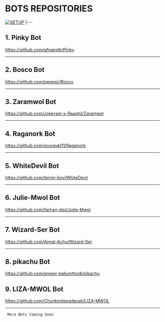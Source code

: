 # BOTS REPOSITORIES


[![SETUP](https://www.linkpicture.com/q/318848_website-logo-png.png)](https://github.com/BOT-ZONE)
|---
  

## 1. Pinky Bot

https://github.com/afnanplk/Pinky

---

## 2. Bosco Bot

https://github.com/pepesir/Bosco

---

## 3. Zaramwol Bot

https://github.com/Jokerser-x-Raashii/Zaramwol

---

## 4. Raganork Bot

https://github.com/souravkl11/Raganork

---

## 5. WhiteDevil Bot

https://github.com/terror-boy/WhiteDevil

---

## 6. Julie-Mwol Bot

https://github.com/farhan-dqz/Julie-Mwol

---

## 7. Wizard-Ser Bot

https://github.com/Ajmal-Achu/Wizard-Ser

---

## 8. pikachu Bot

https://github.com/ameer-kallumthodi/pikachu

## 9. LIZA-MWOL Bot

https://github.com/Chunkindepadayali/LIZA-MWOL

---

~~~
 More Bots Coming Soon
~~~
